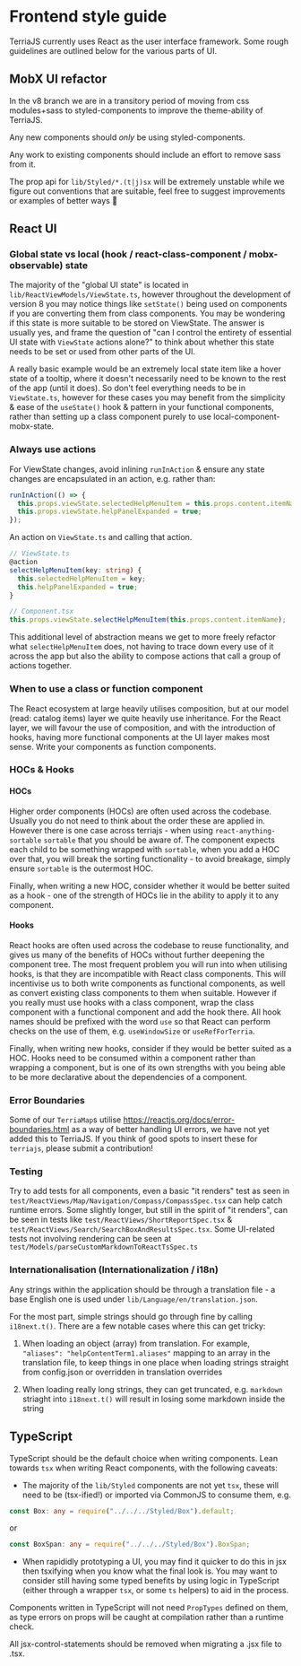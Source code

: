 # Frontend style guide

TerriaJS currently uses React as the user interface framework. Some rough
guidelines are outlined below for the various parts of UI.

## MobX UI refactor

In the v8 branch we are in a transitory period of moving from css modules+sass
to styled-components to improve the theme-ability of TerriaJS.

Any new components should _only_ be using styled-components.

Any work to existing components should include an effort to remove sass from it.

The prop api for `lib/Styled/*.(t|j)sx` will be extremely unstable while we
figure out conventions that are suitable, feel free to suggest improvements or
examples of better ways 🙂

## React UI

### Global state vs local (hook / react-class-component / mobx-observable) state

The majority of the "global UI state" is located in
`lib/ReactViewModels/ViewState.ts`, however throughout the development of
version 8 you may notice things like `setState()` being used on components if
you are converting them from class components. You may be wondering if this
state is more suitable to be stored on ViewState. The answer is usually yes, and
frame the question of "can I control the entirety of essential UI state with
`ViewState` actions alone?" to think about whether this state needs to be set or
used from other parts of the UI.

A really basic example would be an extremely local state item like a hover state
of a tooltip, where it doesn't necessarily need to be known to the rest of the
app (until it does). So don't feel everything needs to be in `ViewState.ts`,
however for these cases you may benefit from the simplicity & ease of the
`useState()` hook & pattern in your functional components, rather than setting
up a class component purely to use local-component-mobx-state.

### Always use actions

For ViewState changes, avoid inlining `runInAction` & ensure any state changes
are encapsulated in an action, e.g. rather than:

```ts
runInAction(() => {
  this.props.viewState.selectedHelpMenuItem = this.props.content.itemName;
  this.props.viewState.helpPanelExpanded = true;
});
```

An action on `ViewState.ts` and calling that action.

```ts
// ViewState.ts
@action
selectHelpMenuItem(key: string) {
  this.selectedHelpMenuItem = key;
  this.helpPanelExpanded = true;
}

// Component.tsx
this.props.viewState.selectHelpMenuItem(this.props.content.itemName);
```

This additional level of abstraction means we get to more freely refactor what
`selectHelpMenuItem` does, not having to trace down every use of it across the
app but also the ability to compose actions that call a group of actions
together.

### When to use a class or function component

The React ecosystem at large heavily utilises composition, but at our model
(read: catalog items) layer we quite heavily use inheritance. For the React
layer, we will favour the use of composition, and with the introduction of
hooks, having more functional components at the UI layer makes most sense. Write
your components as function components.

### HOCs & Hooks

#### HOCs

Higher order components (HOCs) are often used across the codebase. Usually you
do not need to think about the order these are applied in. However there is one
case across terriajs - when using `react-anything-sortable` `sortable` that you
should be aware of. The <Sortable /> component expects each child to be
something wrapped with `sortable`, when you add a HOC over that, you will break
the sorting functionality - to avoid breakage, simply ensure `sortable` is the
outermost HOC.

Finally, when writing a new HOC, consider whether it would be better suited as a
hook - one of the strength of HOCs lie in the ability to apply it to any
component.

#### Hooks

React hooks are often used across the codebase to reuse functionality, and gives
us many of the benefits of HOCs without further deepening the component tree.
The most frequent problem you will run into when utilising hooks, is that they
are incompatible with React class components. This will incentivise us to both
write components as functional components, as well as convert existing class
components to them when suitable. However if you really must use hooks with a
class component, wrap the class component with a functional component and add
the hook there. All hook names should be prefixed with the word `use` so that
React can perform checks on the use of them, e.g. `useWindowSize` or
`useRefForTerria`.

Finally, when writing new hooks, consider if they would be better suited as a
HOC. Hooks need to be consumed within a component rather than wrapping a
component, but is one of its own strengths with you being able to be more
declarative about the dependencies of a component.

### Error Boundaries

Some of our `TerriaMap`s utilise https://reactjs.org/docs/error-boundaries.html
as a way of better handling UI errors, we have not yet added this to TerriaJS.
If you think of good spots to insert these for `terriajs`, please submit a
contribution!

### Testing

Try to add tests for all components, even a basic "it renders" test as seen in
`test/ReactViews/Map/Navigation/Compass/CompassSpec.tsx` can help catch runtime
errors. Some slightly longer, but still in the spirit of "it renders", can be
seen in tests like `test/ReactViews/ShortReportSpec.tsx` &
`test/ReactViews/Search/SearchBoxAndResultsSpec.tsx`.
Some UI-related tests not involving rendering can be seen at
`test/Models/parseCustomMarkdownToReactTsSpec.ts`

### Internationalisation (Internationalization / i18n)

Any strings within the application should be through a translation file - a base
English one is used under `lib/Language/en/translation.json`.

For the most part, simple strings should go through fine by calling
`i18next.t()`. There are a few notable cases where this can get tricky:

1. When loading an object (array) from translation. For example, `"aliases": "helpContentTerm1.aliases"` mapping to an array in the translation file, to
   keep things in one place when loading strings straight from config.json or
   overridden in translation overrides

2. When loading really long strings, they can get truncated, e.g. `markdown`
   striaght into `i18next.t()` will result in losing some markdown inside the
   string

## TypeScript

TypeScript should be the default choice when writing components. Lean towards
`tsx` when writing React components, with the following caveats:

- The majority of the `lib/Styled` components are not yet `tsx`, these will need
  to be (tsx-ified!) or imported via CommonJS to consume them, e.g.

```ts
const Box: any = require("../../../Styled/Box").default;
```

or

```ts
const BoxSpan: any = require("../../../Styled/Box").BoxSpan;
```

- When rapididly prototyping a UI, you may find it quicker to do this in jsx
  then tsxifying when you know what the final look is. You may want to consider
  still having some typed benefits by using logic in TypeScript (either through
  a wrapper `tsx`, or some `ts` helpers) to aid in the process.

Components written in TypeScript will not need `PropTypes` defined on them, as
type errors on props will be caught at compilation rather than a runtime check.

All jsx-control-statements should be removed when migrating a .jsx file to .tsx.
